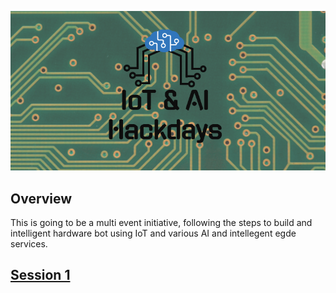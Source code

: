 ![](.images/logo.png)

## Overview
This is going to be a multi event initiative, following the steps to build and intelligent hardware bot using IoT and various AI and intellegent egde services. 

## [Session 1](Session1/Readme.md)